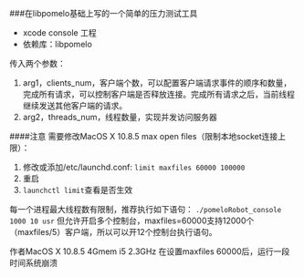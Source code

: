 ###在libpomelo基础上写的一个简单的压力测试工具

* xcode console 工程
* 依赖库：libpomelo

传入两个参数：

1. arg1，clients_num，客户端个数，可以配置客户端请求事件的顺序和数量，完成所有请求，可以控制客户端是否释放连接。完成所有请求之后，当前线程继续发送其他客户端的请求。
2. arg2，threads_num，线程数量，实现并发访问服务器

####注意
需要修改MacOS X 10.8.5 max open files（限制本地socket连接上限）：

1. 修改或添加/etc/launchd.conf: `limit maxfiles 60000 100000`
2. 重启
3. `launchctl limit`查看是否生效

每一个进程最大线程数有限制，推荐执行如下语句：
`./pomeloRobot_console 1000 10 usr`
但允许开启多个控制台，maxfiles=60000支持12000个（maxfiles/5）客户端，所以可以开12个控制台执行语句。

作者MacOS X 10.8.5 4Gmem i5 2.3GHz 在设置maxfiles 60000后，运行一段时间系统崩溃




